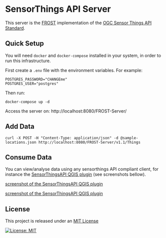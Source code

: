 # SensorThings API Server

This server is the [FROST](https://fraunhoferiosb.github.io/FROST-Server/deployment/docker.html) implementation of the [OGC Sensor Things API Standard](https://docs.ogc.org/is/18-088/18-088.html).

## Quick Setup

You will need `docker` and `docker-compose` installed in your system, in order to run this infrastructure. 

First create a `.env` file with the environment variables. For example:

```
POSTGRES_PASSWORD="CHANGEme"
POSTGRES_USER="postgres"
```

Then run:

```
docker-compose up -d
```

Access the server on:
http://localhost:8080/FROST-Server/

## Add Data

```
curl -X POST -H "Content-Type: application/json" -d @sample-locations.json http://localhost:8080/FROST-Server/v1.1/Things
```

## Consume Data

You can view/analyse data using any sensorthings API compliant client, for instance the [SensorThingsAPI QGIS plugin](https://github.com/AirBreak-UIA/SensorThingsAPI_QGIS-plugin) (see screenshots bellow).

[screenshot of the SensorThingsAPI QGIS plugin](./sta1.png) 

[screenshot of the SensorThingsAPI QGIS plugin](./sta2.png)

## License

This project is released under an [MIT License](./LICENSE)

[![License: MIT](https://img.shields.io/badge/License-MIT-yellow.svg)](https://opensource.org/licenses/MIT)